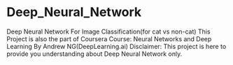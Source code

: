 # Deep_Neural_Network
Deep Neural Network For Image Classification(for cat vs non-cat) 
This Project is also the part of Coursera Course: Neural Networks and Deep Learning By Andrew NG(DeepLearning.ai)
Disclaimer: This project is here to provide you understanding about Deep Neural Network only.
